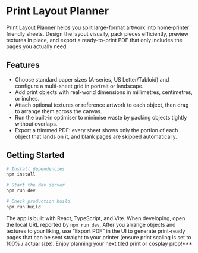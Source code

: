 # Print Layout Planner

Print Layout Planner helps you split large-format artwork into home‑printer friendly sheets. Design the layout visually, pack pieces efficiently, preview textures in place, and export a ready-to-print PDF that only includes the pages you actually need.

## Features

- Choose standard paper sizes (A-series, US Letter/Tabloid) and configure a multi-sheet grid in portrait or landscape.
- Add print objects with real-world dimensions in millimetres, centimetres, or inches.
- Attach optional textures or reference artwork to each object, then drag to arrange them across the canvas.
- Run the built-in optimiser to minimise waste by packing objects tightly without overlaps.
- Export a trimmed PDF: every sheet shows only the portion of each object that lands on it, and blank pages are skipped automatically.

## Getting Started

```bash
# Install dependencies
npm install

# Start the dev server
npm run dev

# Check production build
npm run build
```

The app is built with React, TypeScript, and Vite. When developing, open the local URL reported by `npm run dev`. After you arrange objects and textures to your liking, use “Export PDF” in the UI to generate print-ready pages that can be sent straight to your printer (ensure print scaling is set to 100% / actual size). Enjoy planning your next tiled print or cosplay prop!***
